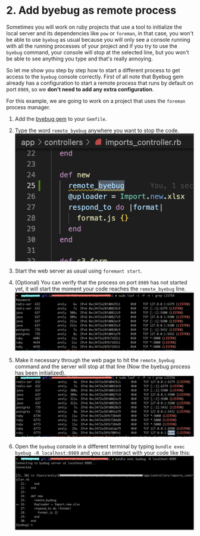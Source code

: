 # 2. Add byebug as remote process

Sometimes you will work on ruby ​​projects that use a tool to initialize the local server and its dependencies like `pow` or `foreman`, in that case, you won't be able to use `byebug` as usual because you will only see a console running with all the running processes of your project and if you try to use the `byebug` command, your console will stop at the selected line, but you won't be able to see anything you type and that's really annoying.

So let me show you step by step how to start a different process to get access to the `byebug` console correctly.
First of all note that Byebug gem already has a configuration to start a remote process that runs by default on port `8989`, so we **don't need to add any extra configuration**.

For this example, we are going to work on a project that uses the `foreman` process manager.

1. Add the [byebug gem](https://rubygems.org/gems/byebug/versions/9.0.6) to your `Gemfile`.
2. Type the word `remote_byebug` anywhere you want to stop the code.
![remote_byebug](img/2-remote_byebug.png)

3. Start the web server as usual using `foremant start`.

4. (Optional) You can verify that the process on port `8989` has not started yet, it will start the moment your code reaches the `remote_byebug` line.
![active_processes-1](img/2-active_processes1.png)

5. Make it necessary through the web page to hit the `remote_byebug` command and the server will stop at that line (Now the byebug process has been initialized).
![active_processes-2](img/2-active_processes2.png)

6. Open the `byebug` console in a different terminal by typing `bundle exec byebug -R localhost:8989` and you can interact with your code like this:
![byebug_console](img/2-byebug_console.png)

